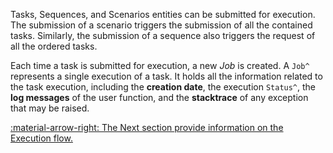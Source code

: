 Tasks, Sequences, and Scenarios entities can be submitted for execution. The submission of a scenario triggers the
submission of all the contained tasks. Similarly, the submission of a sequence also triggers the request of
all the ordered tasks.

Each time a task is submitted for execution, a new _Job_ is created. A `Job^` represents a single execution of a task.
It holds all the information related to the task execution, including the **creation date**, the execution `Status^`,
the **log messages** of the user function, and the **stacktrace** of any exception that may be raised.


[:material-arrow-right: The Next section provide information on the Execution flow.](execution-flow.md)

